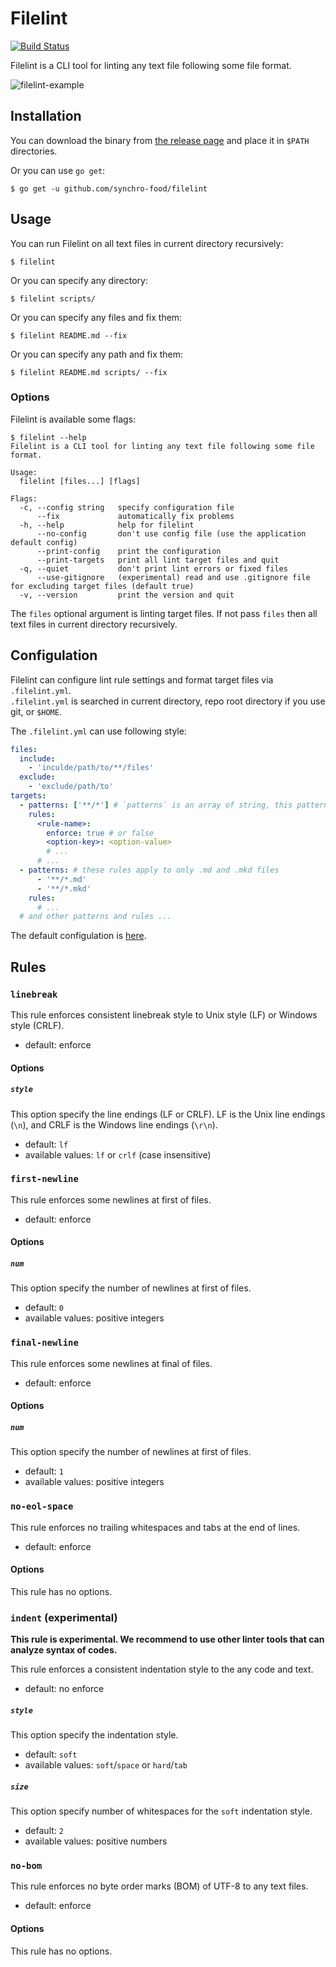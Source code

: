 # Filelint

[![Build Status](https://travis-ci.org/synchro-food/filelint.svg?branch=master)](https://travis-ci.org/synchro-food/filelint)

Filelint is a CLI tool for linting any text file following some file format.

![filelint-example](https://user-images.githubusercontent.com/11088009/27952943-16962632-6345-11e7-896f-f6d43aff084b.gif)

## Installation

You can download the binary from [the release page](https://github.com/synchro-food/filelint/releases) and place it in `$PATH` directories.

Or you can use `go get`:

```
$ go get -u github.com/synchro-food/filelint
```

## Usage

You can run Filelint on all text files in current directory recursively:
```
$ filelint
```

Or you can specify any directory:
```
$ filelint scripts/
```

Or you can specify any files and fix them:
```
$ filelint README.md --fix
```

Or you can specify any path and fix them:
```
$ filelint README.md scripts/ --fix
```

### Options

Filelint is available some flags:

```
$ filelint --help
Filelint is a CLI tool for linting any text file following some file format.

Usage:
  filelint [files...] [flags]

Flags:
  -c, --config string   specify configuration file
      --fix             automatically fix problems
  -h, --help            help for filelint
      --no-config       don't use config file (use the application default config)
      --print-config    print the configuration
      --print-targets   print all lint target files and quit
  -q, --quiet           don't print lint errors or fixed files
      --use-gitignore   (experimental) read and use .gitignore file for excluding target files (default true)
  -v, --version         print the version and quit
```

The `files` optional argument is linting target files.
If not pass `files` then all text files in current directory recursively.

## Configulation

Filelint can configure lint rule settings and format target files via `.filelint.yml`.  
`.filelint.yml` is searched in current directory, repo root directory if you use git, or `$HOME`.

The `.filelint.yml` can use following style:

```yaml
files:
  include:
    - 'inculde/path/to/**/files'
  exclude:
    - 'exclude/path/to'
targets:
  - patterns: ['**/*'] # `patterns` is an array of string, this pattern specify target files for this group
    rules:
      <rule-name>:
        enforce: true # or false
        <option-key>: <option-value>
        # ...
      # ...
  - patterns: # these rules apply to only .md and .mkd files
      - '**/*.md'
      - '**/*.mkd'
    rules:
      # ...
  # and other patterns and rules ...
```

The default configulation is [here](https://github.com/synchro-food/filelint/blob/master/config/default.yml).

## Rules

### `linebreak`

This rule enforces consistent linebreak style to Unix style (LF) or Windows style (CRLF).

- default: enforce

#### Options

##### `style`

This option specify the line endings (LF or CRLF).
LF is the Unix line endings (`\n`), and CRLF is the Windows line endings (`\r\n`).

- default: `lf`
- available values: `lf` or `crlf` (case insensitive)

### `first-newline`

This rule enforces some newlines at first of files.

- default: enforce

#### Options

##### `num`

This option specify the number of newlines at first of files.

- default: `0`
- available values: positive integers

### `final-newline`

This rule enforces some newlines at final of files.

- default: enforce

#### Options

##### `num`

This option specify the number of newlines at first of files.

- default: `1`
- available values: positive integers

### `no-eol-space`

This rule enforces no trailing whitespaces and tabs at the end of lines.

- default: enforce

#### Options

This rule has no options.

### `indent` (experimental)

**This rule is experimental. We recommend to use other linter tools that can analyze syntax of codes.**

This rule enforces a consistent indentation style to the any code and text.

- default: no enforce

##### `style`

This option specify the indentation style.

- default: `soft`
- available values: `soft`/`space` or `hard`/`tab`

##### `size`

This option specify number of whitespaces for the `soft` indentation style.

- default: `2`
- available values: positive numbers

### `no-bom`

This rule enforces no byte order marks (BOM) of UTF-8 to any text files.

- default: enforce

#### Options

This rule has no options.
